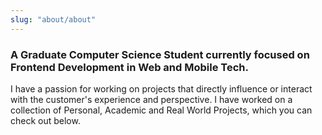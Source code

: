 ```yaml
---
slug: "about/about"
---
```


### A Graduate Computer Science Student currently focused on Frontend Development in Web and Mobile Tech.

I have a passion for working on projects that directly influence or interact with the customer's experience and perspective. I have worked on a collection of Personal, Academic and Real World Projects, which you can check out below.
